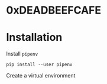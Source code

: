 # 0xDEADBEEFCAFE

# Installation

Install `pipenv`

```
pip install --user pipenv
```

Create a virtual environment 


